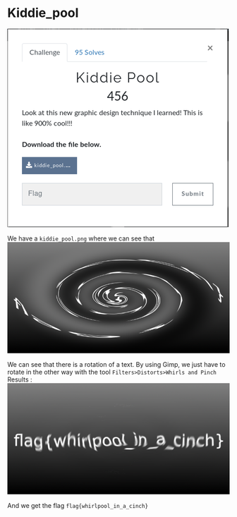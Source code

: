 # Kiddie_pool

![Consigne](Consigne.png)


We have a `kiddie_pool.png` where we can see that
![Kiddie Pool Original](kiddie_pool.png)


We can see that there is a rotation of a text.
By using Gimp, we just have to rotate in the other way with the tool `Filters>Distorts>Whirls and Pinch`
Results :
![Kiddie Pool with flag !!](kiddie_pool_derotated.png)


And we get the flag `flag{whirlpool_in_a_cinch}`